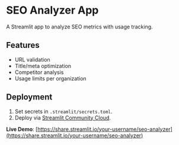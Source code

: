 # SEO Analyzer App

A Streamlit app to analyze SEO metrics with usage tracking.

## Features
- URL validation
- Title/meta optimization
- Competitor analysis
- Usage limits per organization

## Deployment
1. Set secrets in `.streamlit/secrets.toml`.
2. Deploy via [Streamlit Community Cloud](https://share.streamlit.io/).

**Live Demo**: [https://share.streamlit.io/your-username/seo-analyzer](https://share.streamlit.io/your-username/seo-analyzer)